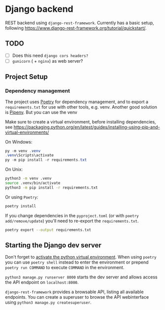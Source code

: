 # Django backend

REST backend using `django-rest-framework`.
Currently has a basic setup, following <https://www.django-rest-framework.org/tutorial/quickstart/>.

## TODO

- [ ] Does this need `django cors headers?`
- [ ] `gunicorn` ( + `nginx`) as web server?

## Project Setup

### Dependency management

The project uses [Poetry](https://python-poetry.org/) for dependency management, and to export a `requirements.txt` for use with other tools, e.g. venv. Another good solution is [Pipenv](https://pipenv.pypa.io/en/latest/). But you can use the venv

Make sure to create a virtual environment, before installing dependencies, see <https://packaging.python.org/en/latest/guides/installing-using-pip-and-virtual-environments/>

On Windows:
```powershell
py -m venv .venv
.venv\Scripts\activate
py -m pip install -r requirements.txt
```

On Unix:
``` sh
python3 -m venv .venv
source .venv/bin/activate
python3 -m pip install -r requirements.txt
```

Or using `Poetry`:

``` sh
poetry install
```

If you change dependencies in the `pyproject.toml` (or with `poetry add/remove/update`) you'll need to re-export the `requirements.txt`.
``` sh
poetry export --output requirements.txt
```

## Starting the Django dev server

Don't forget to [activate the python virtual environment](https://packaging.python.org/en/latest/guides/installing-using-pip-and-virtual-environments/). When using `poetry` you can use `poetry shell` instead to enter the environment or prepend `poetry run COMMAND` to execute `COMMAND` in the environment.

`python3 manage.py runserver 8000` starts the dev server and allows access the API endpoint on `localhost:8000`.

`django-rest-framework` provides a browsable API, listing all available endpoints.
You can create a superuser to browse the API webinterface using `python3 manage.py createsuperuser`.
